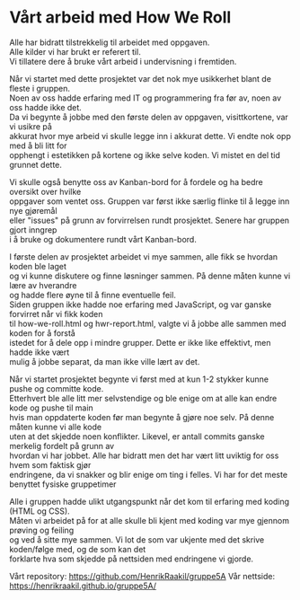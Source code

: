 # Vårt arbeid med How We Roll <br>

Alle har bidratt tilstrekkelig til arbeidet med oppgaven. <br>
Alle kilder vi har brukt er referert til. <br>
Vi tillatere dere å bruke vårt arbeid i undervisning i fremtiden. <br>

Når vi startet med dette prosjektet var det nok mye usikkerhet blant de fleste i gruppen.<br>
Noen av oss hadde erfaring med IT og programmering fra før av, noen av oss hadde ikke det. <br>
Da vi begynte å jobbe med den første delen av oppgaven, visittkortene, var vi usikre på <br> 
akkurat hvor mye arbeid vi skulle legge inn i akkurat dette. Vi endte nok opp med å bli litt for <br> 
opphengt i estetikken på kortene og ikke selve koden. Vi mistet en del tid grunnet dette.

Vi skulle også benytte oss av Kanban-bord for å fordele og ha bedre oversikt over hvilke <br>
oppgaver som ventet oss. Gruppen var først ikke særlig flinke til å legge inn nye gjøremål <br>
eller "issues" på grunn av forvirrelsen rundt prosjektet. Senere har gruppen gjort inngrep <br>
i å bruke og dokumentere rundt vårt Kanban-bord. 

I første delen av prosjektet arbeidet vi mye sammen, alle fikk se hvordan koden ble laget <br>
og vi kunne diskutere og finne løsninger sammen. På denne måten kunne vi lære av hverandre <br>
og hadde flere øyne til å finne eventuelle feil. <br>
Siden gruppen ikke hadde noe erfaring med JavaScript, og var ganske forvirret når vi fikk koden <br>
til how-we-roll.html og hwr-report.html, valgte vi å jobbe alle sammen med koden for å forstå <br>
istedet for å dele opp i mindre grupper. Dette er ikke like effektivt, men hadde ikke vært <br>
mulig å jobbe separat, da man ikke ville lært av det.

Når vi startet prosjektet begynte vi først med at kun 1-2 stykker kunne pushe og committe kode.<br>
Etterhvert ble alle litt mer selvstendige og ble enige om at alle kan endre kode og pushe til main<br> 
hvis man oppdaterte koden før man begynte å gjøre noe selv. På denne måten kunne vi alle kode <br> 
uten at det skjedde noen konflikter. Likevel, er antall commits ganske merkelig fordelt på grunn av <br>
hvordan vi har jobbet. Alle har bidratt men det har vært litt uviktig for oss hvem som faktisk gjør <br>
endringene, da vi snakker og blir enige om ting i felles. Vi har for det meste benyttet fysiske gruppetimer <br>

Alle i gruppen hadde ulikt utgangspunkt når det kom til erfaring med koding (HTML og CSS). <br>
Måten vi arbeidet på for at alle skulle bli kjent med koding var mye gjennom prøving og feiling <br>
og ved å sitte mye sammen. Vi lot de som var ukjente med det skrive koden/følge med, og de som kan det <br> 
forklarte hva som skjedde på nettsiden med endringene vi gjorde. 

Vårt repository: https://github.com/HenrikRaakil/gruppe5A
Vår nettside: https://henrikraakil.github.io/gruppe5A/









